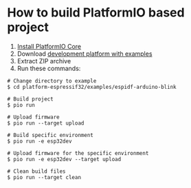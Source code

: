 How to build PlatformIO based project
=====================================

1. [Install PlatformIO Core](http://docs.platformio.org/page/core.html)
2. Download [development platform with examples](https://github.com/platformio/platform-espressif32/archive/develop.zip)
3. Extract ZIP archive
4. Run these commands:

```shell
# Change directory to example
$ cd platform-espressif32/examples/espidf-arduino-blink

# Build project
$ pio run

# Upload firmware
$ pio run --target upload

# Build specific environment
$ pio run -e esp32dev

# Upload firmware for the specific environment
$ pio run -e esp32dev --target upload

# Clean build files
$ pio run --target clean
```